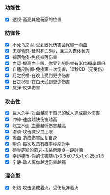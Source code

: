 ### 功能性

- [x] 透视-高亮其他玩家的位置

### 防御性

- [x] 不死鸟之羽-受到致死伤害会保留一滴血
- [x] 无尽愤怒-延时死亡5秒，且进入霸体状态
- [x] 摔落免疫-免疫摔落伤害
- [x] 血契-提高血上限，你受到的伤害有30%概率翻倍
- [x] 自适应防御-免疫第一次伤害，10秒CD（无受伤）
- [x] 月之祝福-在晚上受到更少伤害
- [x] 日之祝福-在白天受到更少伤害
- [x] 反弹-反弹伤害

### 攻击性

- [x] 巨人杀手-对血量高于自己的敌人造成额外伤害
- [x] 冲锋-速度越快伤害越高
- [x] 屹立不倒-血量越低伤害越高
- [x] 潜袭-攻击减少血上限
- [x] 吸血-造成伤害回复自身
- [x] 瞬杀-每次攻击有概率秒杀对手
- [x] 德克萨斯的幕刃-击杀后隐身一段时间
- [x] 幸运硬币-你的伤害随机x0.5,x0.75,x1,x1.25,x1.5
- [x] 宁静-敌人离你越远伤害越高

### 混合型

- [x] 炽焰-攻击造成着火，受伤反弹着火
